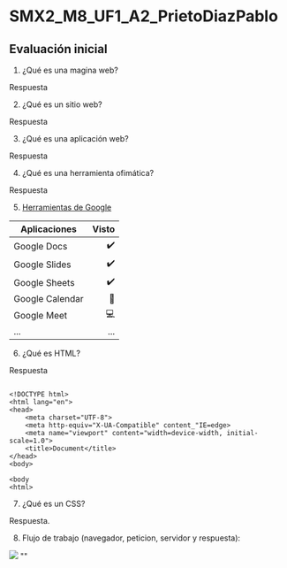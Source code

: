 # SMX2_M8_UF1_A2_PrietoDiazPablo

## Evaluación inicial

1. ¿Qué es una magina web?

Respuesta

2. ¿Qué es un sitio web?

Respuesta

3. ¿Qué es una aplicación web?

Respuesta

4. ¿Qué es una herramienta ofimática?

Respuesta

5. [Herramientas de Google](https://www.google.com/intl/es-419/chrome/browser-tools/ "Herramientas de Google")

|**Aplicaciones** |**Visto** |
|---------|----------:|
|Google Docs |✔️ |
|Google Slides |✔️ |
|Google Sheets |✔️ |
|Google Calendar |📅 |
|Google Meet |💻 |
|... |... |

6. ¿Qué es HTML?

Respuesta

```

<!DOCTYPE html>
<html lang="en">
<head>
    <meta charset="UTF-8">
    <meta http-equiv="X-UA-Compatible" content_"IE=edge>
    <meta name="viewport" content="width=device-width, initial-scale=1.0">
    <title>Document</title>
</head>
<body>

<body
<html>

```
7. ¿Qué es un CSS?

Respuesta.

8. Flujo de trabajo (navegador, peticion, servidor y respuesta):

![](file:///C:/Users/pablo_qifge24/OneDrive/Im%C3%A1genes/Screenshots/Captura%20de%20pantalla%202023-09-29%20155137.png)
""